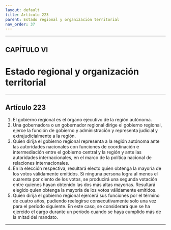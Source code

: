 ```yaml
---
layout: default
title: Artículo 223
parent: Estado regional y organización territorial
nav_order: 37
---
```


---

## CAPÍTULO VI
# Estado regional y organización territorial

---

## Artículo 223

1. El gobierno regional es el órgano ejecutivo de la región autónoma.
2. Una gobernadora o un gobernador regional dirige el gobierno regional, ejerce la función de gobierno y administración y representa judicial y extrajudicialmente a la región.
3. Quien dirija el gobierno regional representa a la región autónoma ante las autoridades nacionales con funciones de coordinación e intermediación entre el gobierno central y la región y ante las autoridades internacionales, en el marco de la política nacional de relaciones internacionales.
4. En la elección respectiva, resultará electo quien obtenga la mayoría de los votos válidamente emitidos. Si ninguna persona logra al menos el cuarenta por ciento de los votos, se producirá una segunda votación entre quienes hayan obtenido las dos más altas mayorías. Resultará elegido quien obtenga la mayoría de los votos válidamente emitidos.
5. Quien dirija el gobierno regional ejercerá sus funciones por el término de cuatro años, pudiendo reelegirse consecutivamente solo una vez para el período siguiente. En este caso, se considerará que se ha ejercido el cargo durante un período cuando se haya cumplido más de la mitad del mandato.

---
